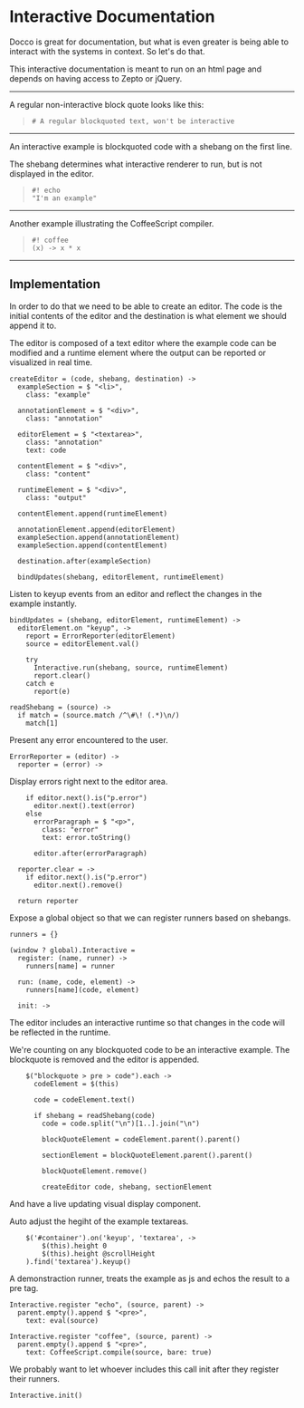 Interactive Documentation
=========================

Docco is great for documentation, but what is even greater is being able to
interact with the systems in context. So let's do that.

This interactive documentation is meant to run on an html page and depends on
having access to Zepto or jQuery.

----

A regular non-interactive block quote looks like this:

>     # A regular blockquoted text, won't be interactive

----

An interactive example is blockquoted code with a shebang
on the first line.

The shebang determines what interactive renderer to run, but is not displayed in
the editor.

>     #! echo
>     "I'm an example"

----

Another example illustrating the CoffeeScript compiler.

>     #! coffee
>     (x) -> x * x

----

Implementation
--------------

In order to do that we need to be able to create an editor. The code is the
initial contents of the editor and the destination is what element we should
append it to.

The editor is composed of a text editor where the example code can be modified
and a runtime element where the output can be reported or visualized in real
time.

    createEditor = (code, shebang, destination) ->
      exampleSection = $ "<li>",
        class: "example"

      annotationElement = $ "<div>",
        class: "annotation"

      editorElement = $ "<textarea>",
        class: "annotation"
        text: code

      contentElement = $ "<div>",
        class: "content"

      runtimeElement = $ "<div>",
        class: "output"

      contentElement.append(runtimeElement)

      annotationElement.append(editorElement)
      exampleSection.append(annotationElement)
      exampleSection.append(contentElement)

      destination.after(exampleSection)

      bindUpdates(shebang, editorElement, runtimeElement)

Listen to keyup events from an editor and reflect the changes in the example
instantly.

    bindUpdates = (shebang, editorElement, runtimeElement) ->
      editorElement.on "keyup", ->
        report = ErrorReporter(editorElement)
        source = editorElement.val()

        try
          Interactive.run(shebang, source, runtimeElement)
          report.clear()
        catch e
          report(e)

    readShebang = (source) ->
      if match = (source.match /^\#\! (.*)\n/)
        match[1]

Present any error encountered to the user.

    ErrorReporter = (editor) ->
      reporter = (error) ->

Display errors right next to the editor area.

        if editor.next().is("p.error")
          editor.next().text(error)
        else
          errorParagraph = $ "<p>",
            class: "error"
            text: error.toString()

          editor.after(errorParagraph)

      reporter.clear = ->
        if editor.next().is("p.error")
          editor.next().remove()

      return reporter

Expose a global object so that we can register runners based on shebangs.

    runners = {}

    (window ? global).Interactive =
      register: (name, runner) ->
        runners[name] = runner

      run: (name, code, element) ->
        runners[name](code, element)

      init: ->

The editor includes an interactive runtime so that changes in the code will be
reflected in the runtime.

We're counting on any blockquoted code to be an interactive example. The
blockquote is removed and the editor is appended.

        $("blockquote > pre > code").each ->
          codeElement = $(this)

          code = codeElement.text()

          if shebang = readShebang(code)
            code = code.split("\n")[1..].join("\n")

            blockQuoteElement = codeElement.parent().parent()

            sectionElement = blockQuoteElement.parent().parent()

            blockQuoteElement.remove()

            createEditor code, shebang, sectionElement

And have a live updating visual display component.

Auto adjust the hegiht of the example textareas.

        $('#container').on('keyup', 'textarea', ->
            $(this).height 0
            $(this).height @scrollHeight
        ).find('textarea').keyup()

A demonstraction runner, treats the example as js and echos the result to a
pre tag.

    Interactive.register "echo", (source, parent) ->
      parent.empty().append $ "<pre>",
        text: eval(source)

    Interactive.register "coffee", (source, parent) ->
      parent.empty().append $ "<pre>",
        text: CoffeeScript.compile(source, bare: true)

We probably want to let whoever includes this call init after they register
their runners.

    Interactive.init()
